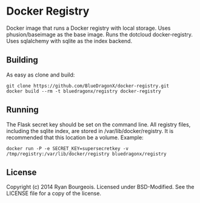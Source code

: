 Docker Registry
===============
Docker image that runs a Docker registry with local storage. Uses
phusion/baseimage as the base image. Runs the dotcloud docker-registry. Uses
sqlalchemy with sqlite as the index backend.

Building
--------
As easy as clone and build:

    git clone https://github.com/BlueDragonX/docker-registry.git
    docker build --rm -t bluedragonx/registry docker-registry

Running
-------
The Flask secret key should be set on the command line. All registry files,
including the sqlite index, are stored in /var/lib/docker/registry. It is
recommended that this location be a volume. Example: 

    docker run -P -e SECRET_KEY=supersecretkey -v /tmp/registry:/var/lib/docker/registry bluedragonx/registry

License
-------
Copyright (c) 2014 Ryan Bourgeois. Licensed under BSD-Modified. See the LICENSE
file for a copy of the license.
